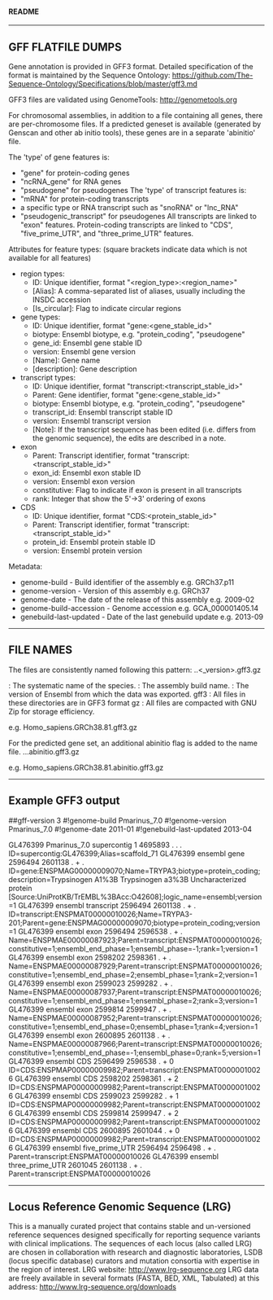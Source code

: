 #### README ####

-----------------------
GFF FLATFILE DUMPS
-----------------------
Gene annotation is provided in GFF3 format. Detailed specification of
the format is maintained by the Sequence Ontology:
https://github.com/The-Sequence-Ontology/Specifications/blob/master/gff3.md

GFF3 files are validated using GenomeTools: http://genometools.org

For chromosomal assemblies, in addition to a file containing all
genes, there are per-chromosome files. If a predicted geneset is
available (generated by Genscan and other ab initio tools), these
genes are in a separate 'abinitio' file.


The 'type' of gene features is:
 * "gene" for protein-coding genes
 * "ncRNA_gene" for RNA genes
 * "pseudogene" for pseudogenes
The 'type' of transcript features is:
 * "mRNA" for protein-coding transcripts
 * a specific type or RNA transcript such as "snoRNA" or "lnc_RNA"
 * "pseudogenic_transcript" for pseudogenes
All transcripts are linked to "exon" features.
Protein-coding transcripts are linked to "CDS", "five_prime_UTR", and
"three_prime_UTR" features.

Attributes for feature types:
(square brackets indicate data which is not available for all features)
 * region types:
    * ID: Unique identifier, format "<region_type>:<region_name>"
    * [Alias]: A comma-separated list of aliases, usually including the
      INSDC accession
    * [Is_circular]: Flag to indicate circular regions
 * gene types:
    * ID: Unique identifier, format "gene:<gene_stable_id>"
    * biotype: Ensembl biotype, e.g. "protein_coding", "pseudogene"
    * gene_id: Ensembl gene stable ID
    * version: Ensembl gene version
    * [Name]: Gene name
    * [description]: Gene description
 * transcript types:
    * ID: Unique identifier, format "transcript:<transcript_stable_id>"
    * Parent: Gene identifier, format "gene:<gene_stable_id>"
    * biotype: Ensembl biotype, e.g. "protein_coding", "pseudogene"
    * transcript_id: Ensembl transcript stable ID
    * version: Ensembl transcript version
    * [Note]: If the transcript sequence has been edited (i.e. differs
      from the genomic sequence), the edits are described in a note.
 * exon
    * Parent: Transcript identifier, format "transcript:<transcript_stable_id>"
    * exon_id: Ensembl exon stable ID
    * version: Ensembl exon version
    * constitutive: Flag to indicate if exon is present in all
      transcripts
    * rank: Integer that show the 5'->3' ordering of exons
 * CDS
    * ID: Unique identifier, format "CDS:<protein_stable_id>"
    * Parent: Transcript identifier, format "transcript:<transcript_stable_id>"
    * protein_id: Ensembl protein stable ID
    * version: Ensembl protein version

Metadata:
 * genome-build - Build identifier of the assembly e.g. GRCh37.p11
 * genome-version - Version of this assembly e.g. GRCh37
 * genome-date - The date of the release of this assembly e.g. 2009-02
 * genome-build-accession - Genome accession e.g. GCA_000001405.14
 * genebuild-last-updated - Date of the last genebuild update e.g. 2013-09

-----------
FILE NAMES
------------
The files are consistently named following this pattern:
   <species>.<assembly>.<_version>.gff3.gz

<species>:       The systematic name of the species. 
<assembly>:      The assembly build name.
<version>:       The version of Ensembl from which the data was exported.
gff3 : All files in these directories are in GFF3 format
gz : All files are compacted with GNU Zip for storage efficiency.

e.g. 
Homo_sapiens.GRCh38.81.gff3.gz

For the predicted gene set, an additional abinitio flag is added to the name file.
<species>.<assembly>.<version>.abinitio.gff3.gz

e.g.
Homo_sapiens.GRCh38.81.abinitio.gff3.gz

------------------
Example GFF3 output
------------------

##gff-version 3
#!genome-build  Pmarinus_7.0
#!genome-version Pmarinus_7.0
#!genome-date 2011-01
#!genebuild-last-updated 2013-04

GL476399        Pmarinus_7.0    supercontig     1       4695893 .       .       .       ID=supercontig:GL476399;Alias=scaffold_71
GL476399        ensembl gene    2596494 2601138 .       +       .       ID=gene:ENSPMAG00000009070;Name=TRYPA3;biotype=protein_coding;description=Trypsinogen A1%3B Trypsinogen a3%3B Uncharacterized protein  [Source:UniProtKB/TrEMBL%3BAcc:O42608];logic_name=ensembl;version=1
GL476399        ensembl transcript      2596494 2601138 .       +       .       ID=transcript:ENSPMAT00000010026;Name=TRYPA3-201;Parent=gene:ENSPMAG00000009070;biotype=protein_coding;version=1
GL476399        ensembl exon    2596494 2596538 .       +       .       Name=ENSPMAE00000087923;Parent=transcript:ENSPMAT00000010026;constitutive=1;ensembl_end_phase=1;ensembl_phase=-1;rank=1;version=1
GL476399        ensembl exon    2598202 2598361 .       +       .       Name=ENSPMAE00000087929;Parent=transcript:ENSPMAT00000010026;constitutive=1;ensembl_end_phase=2;ensembl_phase=1;rank=2;version=1
GL476399        ensembl exon    2599023 2599282 .       +       .       Name=ENSPMAE00000087937;Parent=transcript:ENSPMAT00000010026;constitutive=1;ensembl_end_phase=1;ensembl_phase=2;rank=3;version=1
GL476399        ensembl exon    2599814 2599947 .       +       .       Name=ENSPMAE00000087952;Parent=transcript:ENSPMAT00000010026;constitutive=1;ensembl_end_phase=0;ensembl_phase=1;rank=4;version=1
GL476399        ensembl exon    2600895 2601138 .       +       .       Name=ENSPMAE00000087966;Parent=transcript:ENSPMAT00000010026;constitutive=1;ensembl_end_phase=-1;ensembl_phase=0;rank=5;version=1
GL476399        ensembl CDS     2596499 2596538 .       +       0       ID=CDS:ENSPMAP00000009982;Parent=transcript:ENSPMAT00000010026
GL476399        ensembl CDS     2598202 2598361 .       +       2       ID=CDS:ENSPMAP00000009982;Parent=transcript:ENSPMAT00000010026
GL476399        ensembl CDS     2599023 2599282 .       +       1       ID=CDS:ENSPMAP00000009982;Parent=transcript:ENSPMAT00000010026
GL476399        ensembl CDS     2599814 2599947 .       +       2       ID=CDS:ENSPMAP00000009982;Parent=transcript:ENSPMAT00000010026
GL476399        ensembl CDS     2600895 2601044 .       +       0       ID=CDS:ENSPMAP00000009982;Parent=transcript:ENSPMAT00000010026
GL476399        ensembl five_prime_UTR  2596494 2596498 .       +       .       Parent=transcript:ENSPMAT00000010026
GL476399        ensembl three_prime_UTR 2601045 2601138 .       +       .       Parent=transcript:ENSPMAT00000010026


--------------------------------------
Locus Reference Genomic Sequence (LRG)
--------------------------------------
This is a manually curated project that contains stable and un-versioned reference sequences designed specifically for reporting sequence variants with clinical implications.
The sequences of each locus (also called LRG) are chosen in collaboration with research and diagnostic laboratories, LSDB (locus specific database) curators and mutation consortia with expertise in the region of interest.
LRG website: http://www.lrg-sequence.org
LRG data are freely available in several formats (FASTA, BED, XML, Tabulated) at this address: http://www.lrg-sequence.org/downloads
    